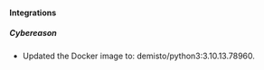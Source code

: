 
#### Integrations

##### Cybereason

-  Updated the Docker image to: demisto/python3:3.10.13.78960.
